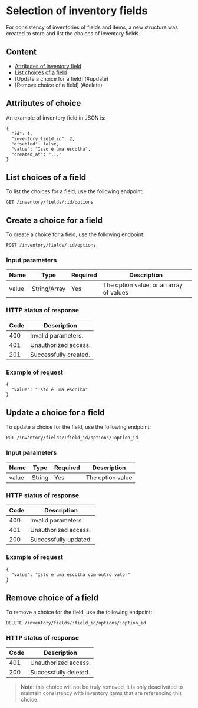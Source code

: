 # Selection of inventory fields

For consistency of inventories of fields and items, a new structure was created to store and list the choices of inventory fields.

## Content

* [Attributes of inventory field](#attributes)
* [List choices of a field](#list)
* [Update a choice for a field] (#update)
* [Remove choice of a field] (#delete)


## Attributes of choice <a id="attributes"></a>

An example of inventory field in JSON is:

    {
      "id": 1,
      "inventory_field_id": 2,
      "disabled": false,
      "value": "Isso é uma escolha",
      "created_at": "..."
    }

## List choices of a field <a id="list"></a>

To list the choices for a field, use the following endpoint:

`GET /inventory/fields/:id/options`

## Create a choice for a field <a id="create"></a>

To create a choice for a field, use the following endpoint:

`POST /inventory/fields/:id/options`

### Input parameters

| Name   | Type         | Required    | Description                             |
|--------|--------------|-------------|-----------------------------------------|
| value  | String/Array | Yes         | The option value, or an array of values | 


### HTTP status of response 

| Code | Description            |
|------|------------------------|
| 400  | Invalid parameters.    |
| 401  | Unauthorized access.   |
| 201  | Successfully created.  |


### Example of request

    {
      "value": "Isto é uma escolha"
    }

## Update a choice for a field <a id="update"></a>

To update a choice for the field, use the following endpoint:

`PUT /inventory/fields/:field_id/options/:option_id`

### Input parameters

| Name    | Type  | Required    | Description      |
|--------|--------|-------------|------------------|
| value  | String | Yes         | The option value | 


### HTTP status of response 

| Code | Description            |
|------|------------------------|
| 400  | Invalid parameters.    |
| 401  | Unauthorized access.   |
| 200  | Successfully updated.  |


### Example of request

    {
      "value": "Isto é uma escolha com outro valor"
    }

## Remove choice of a field <a id="delete"></a>

To remove a choice for the field, use the following endpoint:

`DELETE /inventory/fields/:field_id/options/:option_id`

### HTTP status of response

| Code | Description            |
|------|------------------------|
| 401  | Unauthorized access.   |
| 200  | Successfully deleted.  |

> **Note**: this choice will not be truly removed, it is only deactivated to maintain consistency with inventory items that are referencing this choice.
